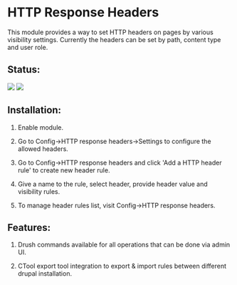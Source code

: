 HTTP Response Headers
=====================

This module provides a way to  set HTTP headers on pages by various visibility
settings. Currently the headers can be set by path, content type and user role.

Status:
-------

<img src="https://travis-ci.org/vijaycs85/http_response_headers.svg?branch=7.x-1.x" />
<img src="https://insight.sensiolabs.com/projects/79e25957-90ee-48e0-be96-3c5a5f62bbb2/mini.png" />

Installation:
-------------

1. Enable module.

2. Go to Config->HTTP response headers->Settings to configure the allowed
headers.

3. Go to Config->HTTP response headers and click 'Add a HTTP header rule' to
create new header rule.

4. Give a name to the rule, select header, provide header value and visibility
rules.

5. To manage header rules list, visit Config->HTTP response headers.


Features:
---------

1. Drush commands available for all operations that can be done via admin UI.

2. CTool export tool integration to export & import rules between different
drupal installation.
